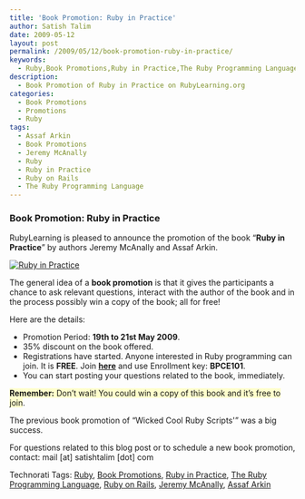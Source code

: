 ```yaml
---
title: 'Book Promotion: Ruby in Practice'
author: Satish Talim
date: 2009-05-12
layout: post
permalink: /2009/05/12/book-promotion-ruby-in-practice/
keywords:
  - Ruby,Book Promotions,Ruby in Practice,The Ruby Programming Language,Ruby on Rails,Jeremy McAnally, Assaf Arkin
description:
  - Book Promotion of Ruby in Practice on RubyLearning.org
categories:
  - Book Promotions
  - Promotions
  - Ruby
tags:
  - Assaf Arkin
  - Book Promotions
  - Jeremy McAnally
  - Ruby
  - Ruby in Practice
  - Ruby on Rails
  - The Ruby Programming Language
---
```

<div>
  <h3>
    Book Promotion: Ruby in Practice
  </h3>
  
  <p>
    RubyLearning is pleased to announce the promotion of the book &#8220;<strong>Ruby in Practice</strong>&#8221; by authors Jeremy McAnally and Assaf Arkin.
  </p>
  
  <p>
    <a href="http://manning.com/mcanally/"><img class="alignright" src="http://rubylearning.com/images/rubyinpractice.jpg" style="border: 0px none;" alt="Ruby in Practice" title="Ruby in Practice" /></a>
  </p>
  
  <p>
    The general idea of a <strong>book promotion</strong> is that it gives the participants a chance to ask relevant questions, interact with the author of the book and in the process possibly win a copy of the book; all for free!
  </p>
  
  <p>
    Here are the details:
  </p>
  
  <ul>
    <li>
      Promotion Period: <strong>19th to 21st May 2009</strong>.
    </li>
    <li>
      35% discount on the book offered.
    </li>
    <li>
      Registrations have started. Anyone interested in Ruby programming can join. It is <strong>FREE</strong>. Join <a href="http://rubylearning.org/class/course/view.php?id=35"><b>here</b></a> and use Enrollment key: <b>BPCE101</b>.
    </li>
    <li>
      You can start posting your questions related to the book, immediately.
    </li>
  </ul>
  
  <p>
    <span style="background-color: #FFFFCC;"><b>Remember:</b> Don&#8217;t wait! You could win a copy of this book and it&#8217;s free to join</span>.
  </p>
  
  <p>
    The previous book promotion of &#8220;Wicked Cool Ruby Scripts'&#8221; was a big success.
  </p>
  
  <p>
    For questions related to this blog post or to schedule a new book promotion, contact: mail [at] satishtalim [dot] com
  </p>
</div>

Technorati Tags: <a href="http://technorati.com/tag/Ruby" rel="tag">Ruby</a>, <a href="http://technorati.com/tag/Book+Promotions" rel="tag">Book Promotions</a>, <a href="http://technorati.com/tag/Ruby+in+Practice" rel="tag">Ruby in Practice</a>, <a href="http://technorati.com/tag/The+Ruby+Programming+Language" rel="tag">The Ruby Programming Language</a>, <a href="http://technorati.com/tag/Ruby+on+Rails" rel="tag">Ruby on Rails</a>, <a href="http://technorati.com/tag/Jeremy+McAnally" rel="tag">Jeremy McAnally</a>, <a href="http://technorati.com/tag/Assaf+Arkin" rel="tag"> Assaf Arkin</a>
